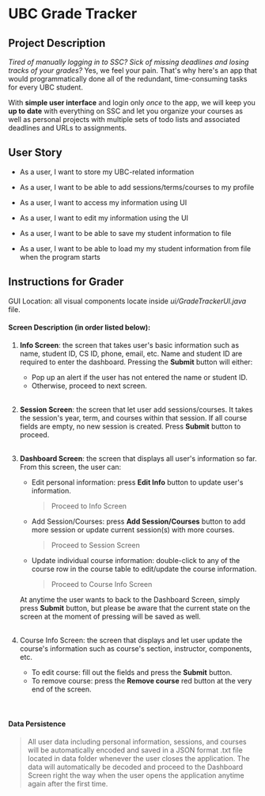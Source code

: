 # UBC Grade Tracker

## Project Description

*Tired of manually logging in to SSC? Sick of missing deadlines and losing tracks 
of your grades?* Yes, we feel your pain. That's why here's an app that would programmatically 
done all of the redundant, time-consuming tasks for every UBC student.

With **simple user interface** and login only *once* to the app, we will keep you **up to
date** with everything on SSC and let you organize your courses as well as personal
projects with multiple sets of todo lists and associated deadlines and URLs to
assignments.  

## User Story

- As a user, I want to store my UBC-related information
- As a user, I want to be able to add sessions/terms/courses to my profile
- As a user, I want to access my information using UI
- As a user, I want to edit my information using the UI

- As a user, I want to be able to save my student information to file
- As a user, I want to be able to load my my student information 
 from file when the program starts
 
## Instructions for Grader

GUI Location: all visual components locate inside *ui/GradeTrackerUI.java* file.

#### Screen Description (in order listed below): 

1. **Info Screen**: the screen that takes user's basic information such as name, 
student ID, CS ID, phone, email, etc. Name and student ID are required to enter
the dashboard. Pressing the **Submit** button will either:
    - Pop up an alert if the user has not entered the name or student ID.
    - Otherwise, proceed to next screen.
<br/><br/>
    
2. **Session Screen**: the screen that let user add sessions/courses. It takes the session's
year, term, and courses within that session. If all course fields are empty, no new session
is created. Press **Submit** button to proceed.
<br/><br/>

3. **Dashboard Screen**: the screen that displays all user's information so far. From
this screen, the user can:
    -  Edit personal information: press **Edit Info** button to update user's information.
        > Proceed to Info Screen
    -  Add Session/Courses: press **Add Session/Courses** button to add more session or
    update current session(s) with more courses.
        > Proceed to Session Screen
    - Update individual course information: double-click to any of the course row in the
    course table to edit/update the course information. 
        > Proceed to Course Info Screen
 
    At anytime the user wants to back to the Dashboard Screen, simply press **Submit**
    button, but please be aware that the current state on the screen at the moment of pressing
    will be saved as well.
<br/><br/>          
     
4. Course Info Screen: the screen that displays and let user update the course's information 
such as course's section, instructor, components, etc.
    - To edit course: fill out the fields and press the **Submit** button.
    - To remove course: press the **Remove course** red button at the very
end of the screen.  
<br/><br/>
       
#### Data Persistence                              
> All user data including personal information, sessions, and courses will be automatically
> encoded and saved in a JSON format .txt file located in data folder whenever the user closes
> the application. The data will automatically be decoded and proceed to the Dashboard Screen
> right the way when the user opens the application anytime again after the first time.                                                                                                      
                                                                                                                                                                                                                                                                                                                                                                     
